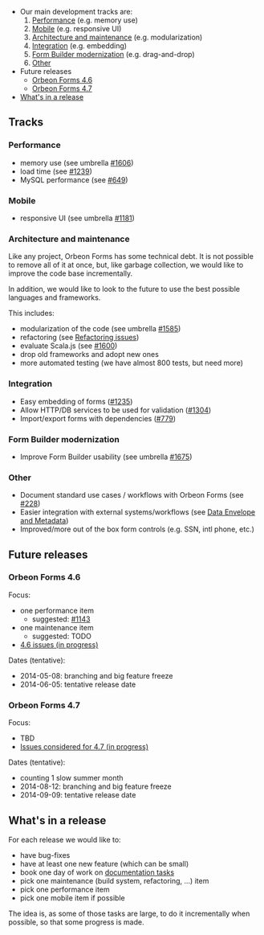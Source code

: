 * Our main development tracks are:
    1. [Performance](#performance) (e.g. memory use)
    1. [Mobile](#mobile) (e.g. responsive UI)
    1. [Architecture and maintenance](#architecture-and-maintenance) (e.g. modularization)
    1. [Integration](#integration) (e.g. embedding)
    1. [Form Builder modernization](#form-builder-modernization) (e.g. drag-and-drop)
    1. [Other](#other)
* Future releases
    * [Orbeon Forms 4.6](#orbeon-forms-46)
    * [Orbeon Forms 4.7](#orbeon-forms-47)
* [What's in a release](#whats-in-a-release)

## Tracks

### Performance

- memory use (see umbrella [#1606](https://github.com/orbeon/orbeon-forms/issues/1606))
- load time (see [#1239](https://github.com/orbeon/orbeon-forms/issues/1239))
- MySQL performance (see [#649](https://github.com/orbeon/orbeon-forms/issues/649))

### Mobile

- responsive UI (see umbrella [#1181](https://github.com/orbeon/orbeon-forms/issues/1181))

### Architecture and maintenance

Like any project, Orbeon Forms has some technical debt. It is not possible to remove all of it at once, but, like garbage collection, we would like to improve the code base incrementally.

In addition, we would like to look to the future to use the best possible languages and frameworks.

This includes:

- modularization of the code (see umbrella [#1585](https://github.com/orbeon/orbeon-forms/issues/1585))
- refactoring (see [Refactoring issues](https://github.com/orbeon/orbeon-forms/issues?direction=desc&labels=Refactoring&milestone=&page=1&sort=updated&state=open))
- evaluate Scala.js (see [#1600](https://github.com/orbeon/orbeon-forms/issues/1600))
- drop old frameworks and adopt new ones
- more automated testing (we have almost 800 tests, but need more)

### Integration

- Easy embedding of forms ([#1235](https://github.com/orbeon/orbeon-forms/issues/1235))
- Allow HTTP/DB services to be used for validation ([#1304](https://github.com/orbeon/orbeon-forms/issues/1304))
- Import/export forms with dependencies ([#779](https://github.com/orbeon/orbeon-forms/issues/779))

### Form Builder modernization

- Improve Form Builder usability (see umbrella [#1675](https://github.com/orbeon/orbeon-forms/issues/1675))

### Other

- Document standard use cases / workflows with Orbeon Forms (see [#228](https://github.com/orbeon/orbeon-forms/issues/228))
- Easier integration with external systems/workflows (see [Data Envelope and Metadata](https://sites.google.com/a/orbeon.com/forms/projects/form-runner-builder/form-runner-data-envelope))
- Improved/more out of the box form controls (e.g. SSN, intl phone, etc.)

## Future releases

### Orbeon Forms 4.6

Focus:

- one performance item
    - suggested: [#1143](https://github.com/orbeon/orbeon-forms/issues/1143)
- one maintenance item
    - suggested: TODO
- [4.6 issues (in progress)](https://github.com/orbeon/orbeon-forms/issues?direction=desc&milestone=37&page=1&sort=updated&state=open)

Dates (tentative):

- 2014-05-08: branching and big feature freeze
- 2014-06-05: tentative release date

### Orbeon Forms 4.7

Focus:

- TBD
- [Issues considered for 4.7 (in progress)](https://github.com/orbeon/orbeon-forms/issues?direction=desc&milestone=38&page=1&sort=updated&state=open)

Dates (tentative):

- counting 1 slow summer month
- 2014-08-12: branching and big feature freeze
- 2014-09-09: tentative release date

## What's in a release

For each release we would like to:

- have bug-fixes
- have at least one new feature (which can be small)
- book one day of work on [documentation tasks](https://github.com/orbeon/orbeon-forms/issues?direction=desc&labels=Doc&milestone=&page=1&sort=updated&state=open)
- pick one maintenance (build system, refactoring, …) item
- pick one performance item
- pick one mobile item if possible

The idea is, as some of those tasks are large, to do it incrementally when possible, so that some progress is made.